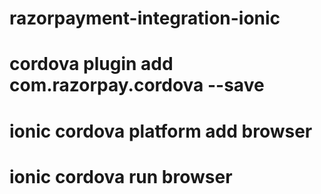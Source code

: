 # razorpayment-integration-ionic

# cordova plugin add com.razorpay.cordova --save

# ionic cordova platform add browser

# ionic cordova run browser
